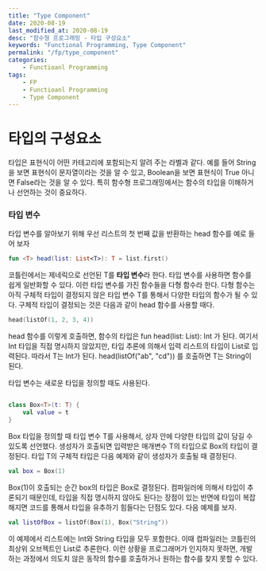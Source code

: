 ```yaml
---
title: "Type Component"
date: 2020-08-19
last_modified_at: 2020-08-19
desc: "함수형 프로그래밍 - 타입 구성요소"
keywords: "Functional Programming, Type Component"
permalink: "/fp/type_component"
categories: 
    - Functioanl Programming
tags: 
    - FP
    - Functioanl Programming
    - Type Component
---
```


# 타입의 구성요소

타입은 표현식이 어떤 카테고리에 포함되는지 알려 주는 라벨과 같다. 예를 들어 String을 보면 표현식이 문자열이라는 것을 알 수 있고, Boolean을 보면 표현식이 True 아니면 False라는 것을 알 수 있다. 특히 함수형 프로그래밍에서는 함수의 타입을 이해하거나 선언하는 것이 중요하다.

### 타입 변수

타입 변수를 알아보기 위해 우선 리스트의 첫 번째 값을 반환하는 head 함수를 예로 들어 보자

```kotlin
fun <T> head(list: List<T>): T = list.first()
```

코틀린에서는 제네릭으로 선언된 T를 **타입 변수**라 한다. 타입 변수를 사용하면 함수를 쉽게 일반화할 수 있다. 이런 타입 변수를 가진 함수들을 다형 함수라 한다. 다형 함수는 아직 구체적 타입이 결정되지 않은 타입 변수 T를 통해서 다양한 타입의 함수가 될 수 있다. 구체적 타입이 결정되는 것은 다음과 같이 head 함수를 사용할 때다.

```kotlin
head(listOf(1, 2, 3, 4))
```

head 함수를 이렇게 호출하면, 함수의 타입은 fun head(list: List<Int>): Int 가 된다. 여기서 Int 타입을 직접 명시하지 않았지만, 타입 추론에 의해서 입력 리스트의 타입이 List<Int>로 입력된다. 따라서 T는 Int가 된다. head(listOf("ab", "cd")) 를 호출하면 T는 String이 된다.

타입 변수는 새로운 타입을 정의할 때도 사용된다.

```kotlin

class Box<T>(t: T) {
    val value = t
}

```

Box 타입을 정의할 때 타입 변수 T를 사용해서, 상자 안에 다양한 타입의 값이 담길 수 있도록 선언했다. 생성자가 호출되면 입력받은 매개변수 T의 타입으로 Box의 타입이 결정된다. 타입 T의 구체적 타입은 다음 예제와 같이 생성자가 호출될 때 결정된다.

```kotlin
val box = Box(1)
```

Box(1)이 호출되는 순간 box의 타입은 Box<Int>로 결정된다. 컴파일러에 의해서 타입이 추론되기 때문인데, 타입을 직접 명시하지 않아도 된다는 장점이 있는 반면에 타입이 복잡해지면 코드를 통해서 타입을 유추하기 힘들다는 단점도 있다. 다음 예제를 보자.

```kotlin
val listOfBox = listOf(Box(1), Box("String"))
```

이 예제에서 리스트에는 Int와 String 타입을 모두 포함한다. 이때 컴파일러는 코틀린의 최상위 오브젝트인 List<Any>로 추론한다. 이런 상황을 프로그래머가 인지하지 못하면, 개발하는 과정에서 의도치 않은 동작의 함수를 호출하거나 원하는 함수를 찾지 못할 수 있다.

